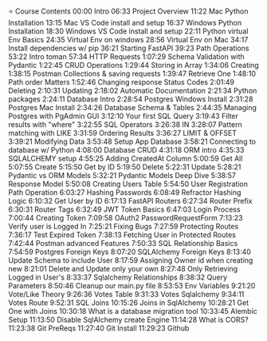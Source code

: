 ⭐️ Course Contents
00:00 Intro
06:33 Project Overview
11:22 Mac Python Installation
13:15 Mac VS Code install and setup
16:37 Windows Python Installation
18:30 Windows VS Code install and setup
22:11 Python virtual Env Basics
24:35 Virtual Env on windows
28:56 Virtual Env on Mac
34:17 Install dependencies w/ pip
36:21 Starting FastAPI
39:23 Path Operations
53:22 Intro toman
57:34 HTTP Requests
1:07:29 Schema Validation with Pydantic
1:22:45 CRUD Operations
1:29:44 Storing in Array
1:34:06 Creating
1:38:15 Postman Collections & saving requests
1:39:47 Retrieve One
1:48:10 Path order Matters
1:52:46 Changing response Status Codes
2:01:49 Deleting
2:10:31 Updating
2:18:02 Automatic Documentation
2:21:34 Python packages
2:24:11 Database Intro
2:28:54 Postgres Windows Install
2:31:28 Postgres Mac Install
2:34:26 Database Schema & Tables
2:44:35 Managing Postgres with PgAdmin GUI
3:12:10 Your first SQL Query
3:19:43 Filter results with "where"
3:22:55 SQL Operators
3:26:38 IN
3:28:07 Pattern matching with LIKE
3:31:59 Ordering Results
3:36:27 LIMIT & OFFSET
3:39:21 Modifying Data
3:53:48 Setup App Database
3:58:21 Connecting to database w/ Python
4:08:00 Database CRUD
4:31:18 ORM intro
4:35:33 SQLALCHEMY setup
4:55:25 Adding CreatedAt Column
5:00:59 Get All
5:07:55 Create
5:15:50 Get by ID
5:19:50 Delete
5:22:31 Update
5:28:21 Pydantic vs ORM Models
5:32:21 Pydantic Models Deep Dive
5:38:57 Response Model
5:50:08 Creating Users Table
5:54:50 User Registration Path Operation
6:03:27 Hashing Passwords
6:08:49 Refractor Hashing Logic
6:10:32 Get User by ID
6:17:13 FastAPI Routers
6:27:34 Router Prefix
6:30:31 Router Tags
6:32:49 JWT Token Basics
6:47:03 Login Process  
7:00:44 Creating Token
7:09:58 OAuth2 PasswordRequestForm
7:13:23 Verify user is Logged In
7:25:21 Fixing Bugs
7:27:59 Protecting Routes
7:36:17 Test Expired Token
7:38:13 Fetching User in Protected Routes
7:42:44 Postman advanced Features
7:50:33 SQL Relationship Basics
7:54:59 Postgres Foreign Keys
8:07:20 SQLAlchemy Foreign Keys
8:13:40 Update Schema to include User
8:17:59 Assigning Owner id when creating new
8:21:01 Delete and Update only your own
8:27:48 Only Retrieving Logged in User's
8:33:37 Sqlalchemy Relationships
8:38:32 Query Parameters
8:50:46 Cleanup our main.py file
8:53:53 Env Variables
9:21:20 Vote/Like Theory
9:26:36 Votes Table
9:31:33 Votes Sqlalchemy
9:34:11 Votes Route
9:52:31 SQL Joins
10:15:26 Joins in SqlAlchemy
10:28:21 Get One with Joins
10:30:18 What is a database migration tool
10:33:45 Alembic Setup
11:13:50 Disable SqlAlchemy create Engine
11:14:28 What is CORS?
11:23:38 Git PreReqs
11:27:40 Git Install
11:29:23 Github